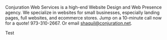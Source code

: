 Conjuration Web Services is a high-end Website Design and Web Presence agency. We specialize in websites for small businesses, especially landing pages, full websites, and ecommerce stores. Jump on a 10-minute call now for a quote! ‪973-310-2667‬. Or email shaquil@conjuration.net. 

Test